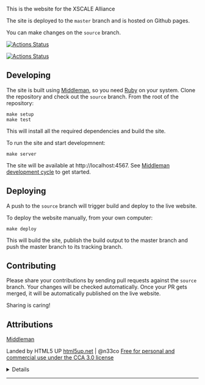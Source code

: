 This is the website for the XSCALE Alliance

The site is deployed to the `master` branch and is hosted on Github pages.

You can make changes on the `source` branch.

[![Actions Status](https://github.com/XSCALE-Alliance/XSCALE-Alliance.github.io/workflows/verify_pull_request/badge.svg)](https://github.com/XSCALE-Alliance/XSCALE-Alliance.github.io/actions)

[![Actions Status](https://github.com/XSCALE-Alliance/XSCALE-Alliance.github.io/workflows/deploy/badge.svg)](https://github.com/XSCALE-Alliance/XSCALE-Alliance.github.io/actions)


## Developing

The site is built using [Middleman], so you need [Ruby] on your system.
Clone the repository and check out the `source` branch. 
From the root of the repository:

```
make setup
make test
```

This will install all the required dependencies and build the site.

To run the site and start developmnent:

```
make server
```

The site will be available at http://localhost:4567.
See [Middleman development cycle] to get started.

## Deploying

A push to the `source` branch will trigger build and deploy to the live website.

To deploy the website manually, from your own computer:

```
make deploy
```

This will build the site, publish the build output to the master branch 
and push the master branch to its tracking branch.

## Contributing

Please share your contributions by sending pull requests against the `source` branch.
Your changes will be checked automatically. 
Once your PR gets merged, it will be automatically published on the live website.

Sharing is caring!

## Attributions

[Middleman]

Landed by HTML5 UP
[html5up.net](html5up.net) | @n33co
[Free for personal and commercial use under the CCA 3.0 license](html5up.net/license)

<details>

This is the version ported to middleman:
http://middlemanapp.com/

Landed by HTML5 UP
html5up.net | @n33co
Free for personal and commercial use under the CCA 3.0 license (html5up.net/license)


A dark, slick, modern, responsive, adjective-drenched design built around an extremely
dynamic landing page (scroll that mofo!). Inspired by Big Picture, another design
of mine with a similarish feel/flow, only this time I took it waaaaaay further and
actually made it multipurpose (versus copping out and making it a one pager like I
did last time ;) Includes multiple pages, a bunch of pre-styled elements, and all
its Sass sources.

Demo images* courtesy of Unsplash, a radtastic collection of CC0 (public domain) images
you can use for pretty much whatever.

(* = Not included)

Feedback, bug reports, and comments are not only welcome, but strongly encouraged :)

AJ
n33.co @n33co dribbble.com/n33


Credits:

        Adaption to Middleman:
                Robert Riemann (@rriemann_eu, http://blog.riemann.cc/about)

  Demo Images:
    Unsplash (unsplash.com)

  Icons:
    Font Awesome (fortawesome.github.com/Font-Awesome)

  Other:
    jQuery (jquery.com)
    html5shiv.js (@afarkas @jdalton @jon_neal @rem)
    CSS3 Pie (css3pie.com)
    Respond.js (j.mp/respondjs)
    Skel (skel.io)

</details>

<!-- dummy change to trigger a build -->

---

  [Middleman]: https://middlemanapp.com/
  [Middleman development cycle]: https://middlemanapp.com/basics/development-cycle/
  [Ruby]: https://www.ruby-lang.org/en/documentation/installation/
